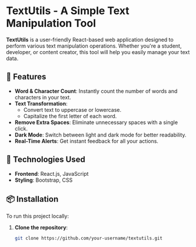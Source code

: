 # TextUtils - A Simple Text Manipulation Tool

**TextUtils** is a user-friendly React-based web application designed to perform various text manipulation operations. Whether you're a student, developer, or content creator, this tool will help you easily manage your text data.

## 🌟 Features

- **Word & Character Count**: Instantly count the number of words and characters in your text.
- **Text Transformation**:
  - Convert text to uppercase or lowercase.
  - Capitalize the first letter of each word.
- **Remove Extra Spaces**: Eliminate unnecessary spaces with a single click.
- **Dark Mode**: Switch between light and dark mode for better readability.
- **Real-Time Alerts**: Get instant feedback for all your actions.

## 🚀 Technologies Used

- **Frontend**: React.js, JavaScript
- **Styling**: Bootstrap, CSS

## 📦 Installation

To run this project locally:

1. **Clone the repository**:
   ```bash
   git clone https://github.com/your-username/textutils.git
